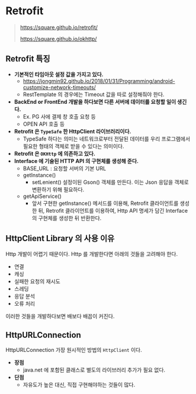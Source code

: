 # Retrofit

> https://square.github.io/retrofit/
>
> https://square.github.io/okhttp/

## Retrofit 특징

- __기본적인 타임아웃 설정 값을 가지고 있다.__
  - https://jongmin92.github.io/2018/01/31/Programming/android-customize-network-timeouts/
  - RestTemplate 의 경우에는 Timeout 값을 따로 설정해줘야 한다.
- __BackEnd or FrontEnd 개발을 하다보면 다른 서버에 데이터를 요청할 일이 생긴다.__
  - Ex. PG 사에 결제 창 호출 요청 등
  - OPEN API 호출 등
- __Retrofit 은 `TypeSafe` 한 HttpClient 라이브러리이다.__
  - TypeSafe 하다는 의미는 네트워크로부터 전달된 데이터를 우리 프로그램에서 필요한 형태의 객체로 받을 수 있다는 의미이다.
- __Retrofit 은 `OKHttp` 에 의존하고 있다.__
- __Interface 에 기술된 HTTP API 의 구현체를 생성해 준다.__
  - BASE_URL : 요청할 서버의 기본 URL
  - getInstance()
    - setLenient() 설정이된 Gson() 객체를 만든다. 이는 Json 응답을 객체로 변환하기 위해 필요하다.
  - getApiService()
    - 앞서 구현한 getInstance() 메서드를 이용해, Retrofit 클라이언트를 생성한 뒤, Retrofit 클라이언트를 이용하여, Http API 명세가 담긴 Interface 의 구현체를 생성한 뒤 반환한다.

## HttpClient Library 의 사용 이유

Http 개발이 어렵기 때문이다. Http 를 개발한다면 아래의 것들을 고려해야 한다.

- 연결
- 캐싱
- 실패한 요청의 재시도
- 스레딩
- 응답 분석
- 오류 처리

이러한 것들을 개발하다보면 배보다 배꼽이 커진다.

## HttpURLConnection

HttpURLConnection 가장 원시적인 방법의 `HttpClient` 이다.

- __장점__
  - java.net 에 포함된 클래스로 별도의 라이브러리 추가가 필요 없다.
- __단점__
  - 자유도가 높은 대신, 직접 구현해야하는 것들이 많다.


